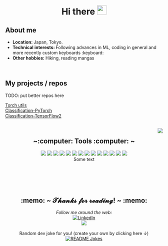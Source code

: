 <h1 align="center"> Hi there  <img src="https://user-images.githubusercontent.com/34478245/133010447-6db0ffae-5e61-49f3-a158-1ad768929078.gif" width="30px"> </h1>

<h2>About me</h2>
<ul>
  <li><b>Location: </b> Japan, Tokyo.</li>
  <li><b>Technical interests: </b> Following advances in ML, coding in general and more recently custom keyboards :keyboard:</li>
  <li><b>Other hobbies: </b> Hiking, reading mangas</li>
</ul>


<br>



<h2>My projects / repos</h2>
TODO: put better repos here

[Torch utils](https://github.com/hoel-bagard/torch_utils "Torch utils")\
[Classification-PyTorch](https://github.com/hoel-bagard/Classification-PyTorch "Classification-PyTorch")\
[Classification-TensorFlow2](https://github.com/hoel-bagard/Classification-TensorFlow2 "Classification-TensorFlow2")


<br>


<img src="https://user-images.githubusercontent.com/34478245/133010080-e8ffeadf-58a3-4b43-8eef-44a3d961fbd1.gif" align="right">
<div>
  <h2 align="center"> ~:computer: Tools :computer: ~ </h2>
  <p align="center">
    <img src="https://img.shields.io/badge/Python-3670A0?style=flat&logo=python&logoColor=ffdd54"/>
    <img src="https://img.shields.io/badge/TensorFlow-%23FF6F00.svg?style=plastic&logo=TensorFlow&logoColor=white"/>
    <img src="https://img.shields.io/badge/PyTorch-%23EE4C2C.svg?style=for-the-badge&logo=PyTorch&logoColor=white"/>
    <img src="https://img.shields.io/badge/c++-%2300599C.svg?style=for-the-badge&logo=c%2B%2B&logoColor=white"/>
    <img src="https://img.shields.io/badge/opencv-%23white.svg?style=for-the-badge&logo=opencv&logoColor=white"/>
    <img src="https://img.shields.io/badge/Electron-191970?style=for-the-badge&logo=Electron&logoColor=white"/>
    <img src="https://img.shields.io/badge/GODOT-%23FFFFFF.svg?style=for-the-badge&logo=godot-engine"/>
    <img src="https://img.shields.io/badge/Arch%20Linux-1793D1?logo=arch-linux&logoColor=fff&style=for-the-badge"/>
    <img src="https://img.shields.io/badge/javascript%20-%23323330.svg?&style=for-the-badge&logo=javascript&logoColor=%23F7DF1E"/>
    <img src="https://img.shields.io/badge/git%20-%23F05033.svg?&style=for-the-badge&logo=git&logoColor=white"/>
    <img src="https://img.shields.io/badge/docker-%230db7ed.svg?style=for-the-badge&logo=docker&logoColor=white"/>
    <img src="https://img.shields.io/badge/unity-%23000000.svg?style=for-the-badge&logo=unity&logoColor=white"/>
    <img src="https://img.shields.io/badge/angular-%23DD0031.svg?style=for-the-badge&logo=angular&logoColor=white"/>
    <img src="https://img.shields.io/badge/Emacs-%237F5AB6.svg?&style=for-the-badge&logo=gnu-emacs&logoColor=white"/>
    <br>
    Some text
  </p>
</div>


<br><br><br><br>


<h2 align="center"> :memo: ~ 𝓣𝓱𝓪𝓷𝓴𝓼 𝓯𝓸𝓻 𝓻𝓮𝓪𝓭𝓲𝓷𝓰! ~ :memo: </h2>
<div align="center">
  <i>Follow me around the web:</i><br>
  <a href="linkedin.com/in/hoël-bagard-b4156a109/" target="_blank"><img src="https://img.shields.io/badge/LinkedIn-%230077B5.svg?&style=flat-square&logo=linkedin&logoColor=white" alt="LinkedIn"></a>
  <div>
    <img src="https://user-images.githubusercontent.com/34478245/133010664-9648f00a-cfbf-46f7-baeb-f409043b153a.gif">
  </div>
</div>

</br>

<div align="center" 
  <i>Random dev joke for you! (create your own by clicking here ↓)</i><br>
  <a href="https://readme-jokes.vercel.app"><img align="center" src="https://readme-jokes.vercel.app/api?bgColor=%23073b4c&textColor=%2306d6a0&aColor=%2306d6a0&borderColor=%2306d6a0" alt="README Jokes"></a>
</div>
